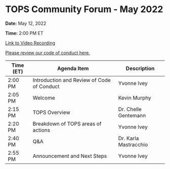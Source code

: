 # TOPS Community Forum - May 2022


**Date:** May 12, 2022


**Time:** 2:00 PM ET


[Link to Video Recording](https://www.youtube.com/watch?v=Gzg_xTEUOII)


[Please review our code of conduct here.](../Community_Forums/code_of_conduct.md)



| **Time (ET)** | **Agenda Item**                            | **Description**       |
|---------------|--------------------------------------------|-----------------------|
| 2:00 PM       | Introduction and Review of Code of Conduct | Yvonne Ivey           |
| 2:05 PM       | Welcome                                    | Kevin Murphy          |
| 2:15 PM       | TOPS Overview                              | Dr. Chelle Gentemann  |
| 2:20 PM       | Breakdown of TOPS areas of actions         | Yvonne Ivey           |
| 2:40 PM       | Q&A                                        | Dr. Karla Mastracchio |
| 2:55 PM       | Announcement and Next Steps                | Yvonne Ivey           |
